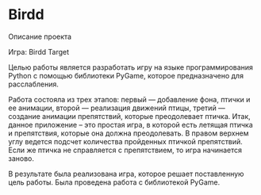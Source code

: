 # Birdd
Описание проекта

Игра: Birdd Target

Целью работы является разработать игру на языке программирования Python с помощью библиотеки PyGame, которое предназначено для расслабления.

Работа состояла из трех этапов: первый — добавление фона, птички и ее анимации, второй — реализация движений птицы, третий — создание анимации препятствий, которые преодолевает птичка. Итак, данное приложение – это простая игра, в которой есть летящая птичка и препятствия, которые она должна преодолевать. В правом верхнем углу ведется подсчет количества пройденных птичкой препятствий. Если же птичка не справляется с препятствием, то игра начинается заново. 

В результате была реализована игра, которое решает поставленную цель работы. Была проведена работа с библиотекой PyGame.
